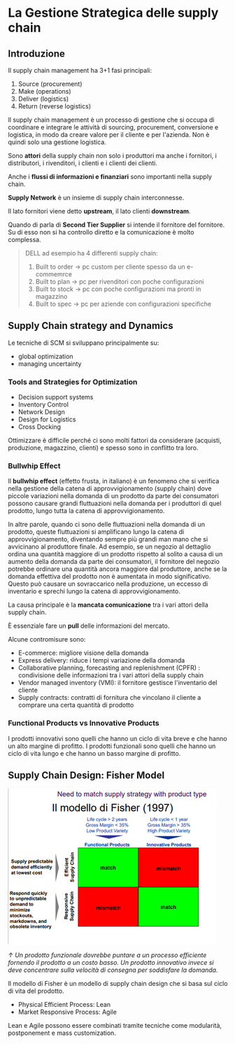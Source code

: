 # La Gestione Strategica delle supply chain

## Introduzione

Il supply chain management ha 3+1 fasi principali:

1. Source (procurement)
2. Make (operations)
3. Deliver (logistics)
4. Return (reverse logistics)

Il supply chain management è un processo di gestione che si occupa di coordinare e integrare le attività di sourcing, procurement, conversione e logistica, in modo da creare valore per il cliente e per l'azienda. Non è quindi solo una gestione logistica.

Sono **attori** della supply chain non solo i produttori ma anche i fornitori, i distributori, i rivenditori, i clienti e i clienti dei clienti.

Anche i **flussi di informazioni e finanziari** sono importanti nella supply chain.

**Supply Network** è un insieme di supply chain interconnesse.

Il lato fornitori viene detto **upstream**, il lato clienti **downstream**.

Quando di parla di **Second Tier Supplier** si intende il fornitore del fornitore. Su di esso non si ha controllo diretto e la comunicazione è molto complessa.

> DELL ad esempio ha 4 differenti supply chain:
>
> 1. Built to order -> pc custom per cliente spesso da un e-commemrce
> 2. Built to plan -> pc per rivenditori con poche configurazioni
> 3. Built to stock -> pc con poche configurazioni ma pronti in magazzino
> 4. Built to spec -> pc per aziende con configurazioni specifiche

## Supply Chain strategy and Dynamics

Le tecniche di SCM si sviluppano principalmente su:

- global optimization
- managing uncertainty

### Tools and Strategies for Optimization

- Decision support systems
- Inventory Control
- Network Design
- Design for Logistics
- Cross Docking

Ottimizzare è difficile perché ci sono molti fattori da considerare (acquisti, produzione, magazzino, clienti) e spesso sono in conflitto tra loro.

### Bullwhip Effect

Il **bullwhip effect** (effetto frusta, in italiano) è un fenomeno che si verifica nella gestione della catena di approvvigionamento (supply chain) dove piccole variazioni nella domanda di un prodotto da parte dei consumatori possono causare grandi fluttuazioni nella domanda per i produttori di quel prodotto, lungo tutta la catena di approvvigionamento.

In altre parole, quando ci sono delle fluttuazioni nella domanda di un prodotto, queste fluttuazioni si amplificano lungo la catena di approvvigionamento, diventando sempre più grandi man mano che si avvicinano al produttore finale. Ad esempio, se un negozio al dettaglio ordina una quantità maggiore di un prodotto rispetto al solito a causa di un aumento della domanda da parte dei consumatori, il fornitore del negozio potrebbe ordinare una quantità ancora maggiore dal produttore, anche se la domanda effettiva del prodotto non è aumentata in modo significativo. Questo può causare un sovraccarico nella produzione, un eccesso di inventario e sprechi lungo la catena di approvvigionamento.

La causa principale è la **mancata comunicazione** tra i vari attori della supply chain.

È essenziale fare un **pull** delle informazioni del mercato.

Alcune contromisure sono:

- E-commerce: migliore visione della domanda
- Express delivery: riduce i tempi variazione della domanda
- Collaborative planning, forecasting and replenishment (CPFR) : condivisione delle informazioni tra i vari attori della supply chain
- Vendor managed inventory (VMI): il fornitore gestisce l'inventario del cliente
- Supply contracts: contratti di fornitura che vincolano il cliente a comprare una certa quantità di prodotto

### Functional Products vs Innovative Products

I prodotti innovativi sono quelli che hanno un ciclo di vita breve e che hanno un alto margine di profitto. I prodotti funzionali sono quelli che hanno un ciclo di vita lungo e che hanno un basso margine di profitto.

## Supply Chain Design: Fisher Model

![](../assets/2023-05-30-11-14-01-image.png)

_$\uparrow$ Un prodotto funzionale dovrebbe puntare a un processo efficiente fornendo il prodotto a un costo basso. Un prodotto innovativo invece si deve concentrare sulla velocità di consegna per soddisfare la domanda._

Il modello di Fisher è un modello di supply chain design che si basa sul ciclo di vita del prodotto.

- Physical Efficient Process: Lean
- Market Responsive Process: Agile

Lean e Agile possono essere combinati tramite tecniche come modularità, postponement e mass customization.
